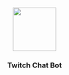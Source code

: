 <img style="margin: 20px auto; display: block;" width="100" src="https://cdn-icons-png.flaticon.com/512/2111/2111668.png">

<h3 style="text-align: center;">Twitch Chat Bot</h3>
